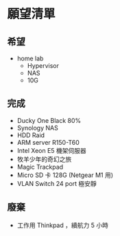 # 願望清單

## 希望

* home lab
  * Hypervisor
  * NAS
  * 10G

## 完成

* Ducky One Black 80%
* Synology NAS
* HDD Raid
* ARM server R150-T60
* Intel Xeon E5 機架伺服器
* 牧羊少年的奇幻之旅
* Magic Trackpad
* Micro SD 卡 128G (Netgear M1 用)
* VLAN Switch 24 port 極安靜

## 廢棄

* 工作用 Thinkpad ，續航力 5 小時
